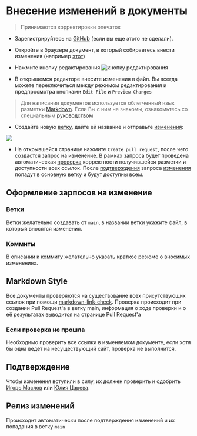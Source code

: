 # Внесение изменений в документы

> Принимаются корректировки опечаток

- Зарегистрируйтесь на [GitHub](https://github.com/) (если вы еще этого не сделали).

- Откройте в браузере документ, в который собираетесь внести изменения (например [этот](https://github.com/TinkoffCreditSystems/career/blob/main/interview.md))

- Нажмите кнопку редактирования ![кнопку редактирования](http://s.csssr.ru/U2Y7B7QMD/chrome_2021-01-27_11-37-34.png)

- В открышемся редакторе внесите изменения в файл. Вы всегда можете переключиться между режимом редактирования и предпросмотра кнопками `Edit File` и `Preview Changes`

> Для написания документов используется облегченный язык разметки [Markdown](https://ru.wikipedia.org/wiki/Markdown). Если Вы с ним не знакомы, ознакомьтесь со специальным [руководством](https://github.com/adam-p/markdown-here/wiki/Markdown-Cheatsheet)

- Создайте новую [ветку](https://github.com/TinkoffCreditSystems/career/blob/main/CONTRIBUTING.md#ветки), дайте ей название и отправьте [изменения](https://github.com/TinkoffCreditSystems/career/blob/main/CONTRIBUTING.md#коммиты):

![](http://s.csssr.ru/U2Y7B7QMD/chrome_2021-01-27_12-00-37.png)

- На открывшейся странице нажмите `Create pull request`, после чего создастся запрос на изменение. В рамках запроса будет проведена автоматическая [проверка](https://github.com/TinkoffCreditSystems/career/blob/main/CONTRIBUTING.md#markdown-style) корректности получившейся разметки и доступности всех ссылок. После [подтверждения](https://github.com/TinkoffCreditSystems/career/blob/main/CONTRIBUTING.md#подтверждение) запроса [изменения](https://github.com/TinkoffCreditSystems/career/blob/main/CONTRIBUTING.md#релиз-изменений) попадут в основную ветку и будут доступны всем.

## Оформление зарпосов на изменение

### Ветки

Ветки желательно создавать от `main`, в названии ветки укажите файл, в который вносятся изменения.

### Коммиты

В описании к коммиту желательно указать краткое резюме о вносимых изменениях.

## Markdown Style

Все документы проверяются на существование всех присутствующих ссылок при помощи [markdown-link-check](https://github.com/tcort/markdown-link-check). Проверка происходит при создании Pull Request'а в ветку main, информация о ходе проверки и о её результатах выводится на странице Pull Request'a

### Если проверка не прошла

Необходимо проверить все ссылки в изменяемом документе, если хотя бы одна ведёт на несуществующий сайт, проверка не выполнится.

## Подтверждение

Чтобы изменения вступили в силу, их должен проверить и одобрить [Игорь Маслов](https://github.com/MaslovIgor) или [Юлия Царева](https://github.com/YuliaTsareva).

## Релиз изменений

Происходит автоматически после подтверждения изменений и их попадания в ветку `main`

